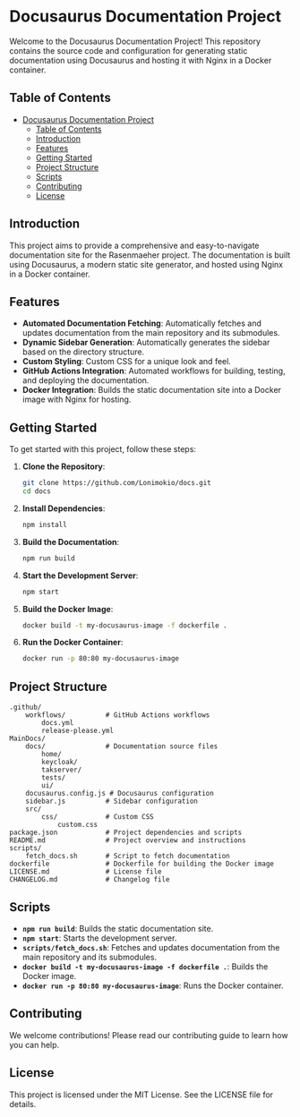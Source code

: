 # Docusaurus Documentation Project

Welcome to the Docusaurus Documentation Project! This repository contains the source code and configuration for generating static documentation using Docusaurus and hosting it with Nginx in a Docker container.

## Table of Contents

- [Docusaurus Documentation Project](#docusaurus-documentation-project)
  - [Table of Contents](#table-of-contents)
  - [Introduction](#introduction)
  - [Features](#features)
  - [Getting Started](#getting-started)
  - [Project Structure](#project-structure)
  - [Scripts](#scripts)
  - [Contributing](#contributing)
  - [License](#license)

## Introduction

This project aims to provide a comprehensive and easy-to-navigate documentation site for the Rasenmaeher project. The documentation is built using Docusaurus, a modern static site generator, and hosted using Nginx in a Docker container.

## Features

- **Automated Documentation Fetching**: Automatically fetches and updates documentation from the main repository and its submodules.
- **Dynamic Sidebar Generation**: Automatically generates the sidebar based on the directory structure.
- **Custom Styling**: Custom CSS for a unique look and feel.
- **GitHub Actions Integration**: Automated workflows for building, testing, and deploying the documentation.
- **Docker Integration**: Builds the static documentation site into a Docker image with Nginx for hosting.

## Getting Started

To get started with this project, follow these steps:

1. **Clone the Repository**:
    ```sh
    git clone https://github.com/Lonimokio/docs.git
    cd docs
    ```

2. **Install Dependencies**:
    ```sh
    npm install
    ```

3. **Build the Documentation**:
    ```sh
    npm run build
    ```

4. **Start the Development Server**:
    ```sh
    npm start
    ```

5. **Build the Docker Image**:
    ```sh
    docker build -t my-docusaurus-image -f dockerfile .
    ```

6. **Run the Docker Container**:
    ```sh
    docker run -p 80:80 my-docusaurus-image
    ```

## Project Structure

```plaintext
.github/
    workflows/          # GitHub Actions workflows
        docs.yml
        release-please.yml
MainDocs/
    docs/               # Documentation source files
        home/
        keycloak/
        takserver/
        tests/
        ui/
    docusaurus.config.js # Docusaurus configuration
    sidebar.js          # Sidebar configuration
    src/
        css/            # Custom CSS
            custom.css
package.json            # Project dependencies and scripts
README.md               # Project overview and instructions
scripts/
    fetch_docs.sh       # Script to fetch documentation
dockerfile              # Dockerfile for building the Docker image
LICENSE.md              # License file
CHANGELOG.md            # Changelog file
```

## Scripts

- **`npm run build`**: Builds the static documentation site.
- **`npm start`**: Starts the development server.
- **`scripts/fetch_docs.sh`**: Fetches and updates documentation from the main repository and its submodules.
- **`docker build -t my-docusaurus-image -f dockerfile .`**: Builds the Docker image.
- **`docker run -p 80:80 my-docusaurus-image`**: Runs the Docker container.

## Contributing

We welcome contributions! Please read our contributing guide to learn how you can help.

## License

This project is licensed under the MIT License. See the LICENSE file for details.